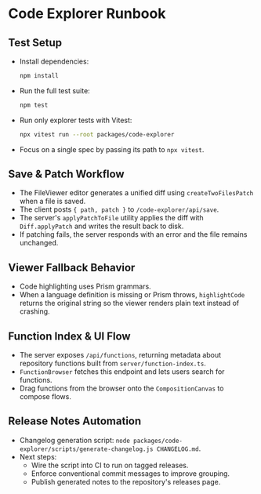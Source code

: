 # Code Explorer Runbook

## Test Setup
- Install dependencies:
  ```bash
  npm install
  ```
- Run the full test suite:
  ```bash
  npm test
  ```
- Run only explorer tests with Vitest:
  ```bash
  npx vitest run --root packages/code-explorer
  ```
- Focus on a single spec by passing its path to `npx vitest`.

## Save & Patch Workflow
- The FileViewer editor generates a unified diff using `createTwoFilesPatch` when a file is saved.
- The client posts `{ path, patch }` to `/code-explorer/api/save`.
- The server's `applyPatchToFile` utility applies the diff with `Diff.applyPatch` and writes the result back to disk.
- If patching fails, the server responds with an error and the file remains unchanged.

## Viewer Fallback Behavior
- Code highlighting uses Prism grammars.
- When a language definition is missing or Prism throws, `highlightCode` returns the original string so the viewer renders plain text instead of crashing.

## Function Index & UI Flow
- The server exposes `/api/functions`, returning metadata about repository functions built from `server/function-index.ts`.
- `FunctionBrowser` fetches this endpoint and lets users search for functions.
- Drag functions from the browser onto the `CompositionCanvas` to compose flows.

## Release Notes Automation
- Changelog generation script: `node packages/code-explorer/scripts/generate-changelog.js CHANGELOG.md`.
- Next steps:
  - Wire the script into CI to run on tagged releases.
  - Enforce conventional commit messages to improve grouping.
  - Publish generated notes to the repository's releases page.
